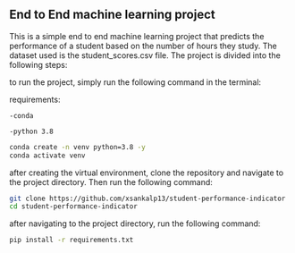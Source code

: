 ## End to End machine learning project

This is a simple end to end machine learning project that predicts the performance of a student based on the number of hours they study. The dataset used is the student_scores.csv file. The project is divided into the following steps:


to run the project, simply run the following command in the terminal:

requirements:

    -conda
    
    -python 3.8

```bash
conda create -n venv python=3.8 -y
conda activate venv
```

after creating the virtual environment, clone the repository and navigate to the project directory. Then run the following command:

```bash
git clone https://github.com/xsankalp13/student-performance-indicator
cd student-performance-indicator
```

after navigating to the project directory, run the following command:

```bash
pip install -r requirements.txt
```